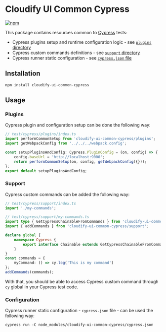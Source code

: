 # Cloudify UI Common Cypress

[![npm](https://img.shields.io/npm/v/cloudify-ui-common-cypress.svg?style=flat)](https://www.npmjs.com/package/cloudify-ui-common-cypress)

This package contains resources common to [Cypress](https://cypress.io/) tests:

* Cypress plugins setup and runtime configuration logic - see [`plugins` directory](./src/plugins)
* Cypress custom commands definitions - see [`support` directory](./src/support)
* Cypress runner static configuration - see [`cypress.json` file](./cypress.json)


## Installation

```npm
npm install cloudify-ui-common-cypress
```

## Usage

### Plugins

Cypress plugin and configuration setup can be done the following way:

```typescript
// test/cypress/plugins/index.ts
import performCommonSetup from 'cloudify-ui-common-cypress/plugins';
import getWebpackConfig from '../../../webpack.config';

const setupPluginsAndConfig: Cypress.PluginConfig = (on, config) => {
    config.baseUrl = 'http://localhost:9000';
    return performCommonSetup(on, config, getWebpackConfig({}));
};
export default setupPluginsAndConfig;
```

### Support

Cypress custom commands can be added the following way:

```typescript
// test/cypress/support/index.ts
import './my-commands';

// test/cypress/support/my-commands.ts
import type { GetCypressChainableFromCommands } from 'cloudify-ui-common-cypress/support';
import { addCommands } from 'cloudify-ui-common-cypress/support';

declare global {
    namespace Cypress {
        export interface Chainable extends GetCypressChainableFromCommands<typeof commands> {}
    }
}
const commands = {
    myCommand: () => cy.log('This is my command')
};
addCommands(commands);
```

With that, you should be able to access Cypress custom command through `cy` global in your Cypress test code.

### Configuration

Cypress runner static configuration - `cypress.json` file - can be used the following way:

```npm
cypress run -C node_modules/cloudify-ui-common-cypress/cypress.json
```
